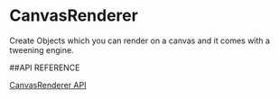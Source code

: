 CanvasRenderer
==============

Create Objects which you can render on a canvas and it comes with a tweening engine.  

##API REFERENCE

[CanvasRenderer API](http://fahimc.github.io/CanvasRenderer/)
